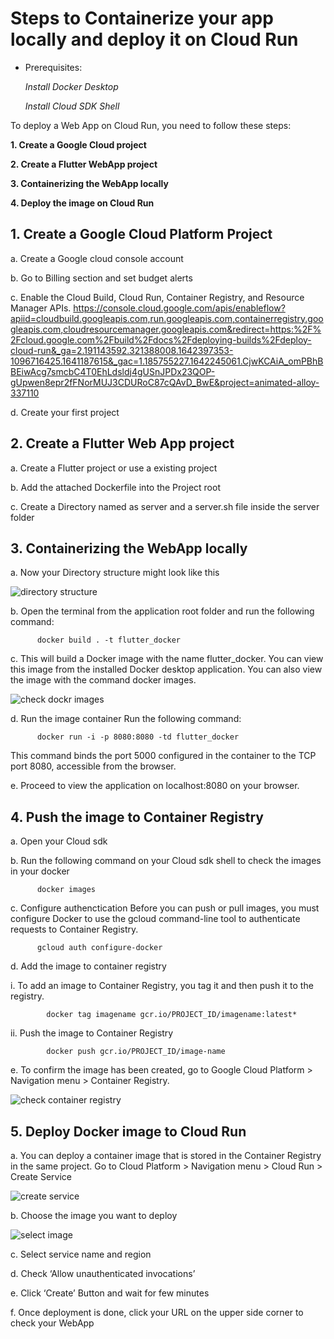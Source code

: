 # Steps to Containerize your app locally and deploy it on Cloud Run

* Prerequisites:

   *Install Docker Desktop* 
	 
	 
   *Install Cloud SDK Shell*
                      
                      
To  deploy a Web App on Cloud Run, you need to follow these steps:

   **1. Create a Google Cloud project**
 
   **2. Create a Flutter WebApp project**
 
   **3. Containerizing the WebApp locally**
 
   **4. Deploy the image on Cloud Run**
 
 
 
 
## 1.	Create a Google Cloud Platform Project
         
   a.	  Create a Google cloud console account
   
   b.	  Go to Billing section and set budget alerts
   
   c.	  Enable the Cloud Build, Cloud Run, Container Registry, and Resource Manager APIs. https://console.cloud.google.com/apis/enableflow?apiid=cloudbuild.googleapis.com,run.googleapis.com,containerregistry.googleapis.com,cloudresourcemanager.googleapis.com&redirect=https:%2F%2Fcloud.google.com%2Fbuild%2Fdocs%2Fdeploying-builds%2Fdeploy-cloud-run&_ga=2.191143592.321388008.1642397353-1096716425.1641187615&_gac=1.185755227.1642245061.CjwKCAiA_omPBhBBEiwAcg7smcbC4T0EhLdsldj4gUSnJPDx23QOP-gUpwen8epr2fFNorMUJ3CDURoC87cQAvD_BwE&project=animated-alloy-337110
   
   d.	  Create your first project
    
    
## 2.	Create a Flutter Web App project

   a.	  Create a Flutter project or use a existing project
  
   b.	  Add the attached Dockerfile into the Project root
   
   c.	  Create a Directory named as server and a server.sh file inside the server folder 


##  3.	Containerizing the WebApp locally

   a.	  Now your Directory structure might look like this
   
   ![directory structure](https://user-images.githubusercontent.com/96573282/148927136-db0faa86-e5eb-44d7-82f0-5924800cc59a.png)
        
   
   b.	  Open the terminal from the application root folder and run the following command:
	 
	 
	 
          docker build . -t flutter_docker
					
   c.	  This will build a Docker image with the name flutter_docker. You can view this image from the installed Docker desktop application. You can            also view the image with the command docker images.
   
   ![check dockr images](https://user-images.githubusercontent.com/96573282/148954099-61723298-2029-43d1-b4db-57e9f67f3c08.png)

        
   
   d.  	Run the image container
        Run the following command: 
				
				
          docker run -i -p 8080:8080 -td flutter_docker
   This command binds the port 5000 configured in the container to the TCP port 8080, accessible from the browser.
        
   
   e.	Proceed to view the application on localhost:8080 on your browser.
 

##  4.	Push the image to Container Registry

   a.	Open your Cloud sdk
    
   b.	Run the following command on your Cloud sdk shell to check the images in your docker
	 
	 
	
          docker images
          
	  
   c.	Configure authenctication
        Before you can push or pull images, you must configure Docker to use the gcloud command-line tool to authenticate requests to Container               Registry.
	
	
          gcloud auth configure-docker
          

   d.	Add the image to container registry
	 
   i.	To add an image to Container Registry, you tag it and then push it to the registry.
			 
			 
			
            docker tag imagename gcr.io/PROJECT_ID/imagename:latest*
						
					
  
   ii.	Push the image to Container Registry
	 
	 
            docker push gcr.io/PROJECT_ID/image-name
	    
	    
            
   e.	To confirm the image has been created, go to Google Cloud Platform > Navigation menu > Container Registry.
   
   ![check container registry](https://user-images.githubusercontent.com/96573282/148931218-1456c3d1-b0c7-4b90-b6e4-24127457ab7a.png)

 

##  5.	Deploy Docker image to Cloud Run

   a.	You can deploy a container image that is stored in the Container Registry in the same project. 
	 Go to Cloud Platform > Navigation menu > Cloud Run > Create Service
	 
   ![create service](https://user-images.githubusercontent.com/96573282/148931485-7c9b8f34-9ea9-4223-bfd8-5df1a78821fd.png)
   
   
   b.	Choose the image you want to deploy
	
   ![select image](https://user-images.githubusercontent.com/96573282/148931722-880b3de2-5643-45fc-9be5-860cec32c6fc.png)
   
   
  
   c.	Select service name and region
    
   d.	Check ‘Allow unauthenticated invocations’
    
   e.	Click ‘Create’ Button and wait for few minutes
   
   f.	Once deployment is done, click your URL on the upper side corner to check your WebApp


